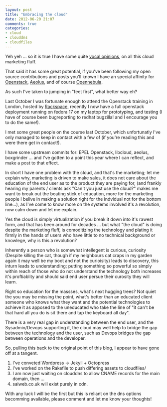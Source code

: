```yaml
---
layout: post
title: "Embracing the cloud"
date: 2012-06-20 21:07
comments: true
categories:
- cloud
- clouddns
- cloudfiles
---
```


Yeh yeh ... so it is true I have some quite [vocal opinions](http://saiweb.co.uk/hosting/cloud-hosting-my-views/), on all this cloud marketing fluff.

That said it has some great potential, if you've been following my open source contributions and posts you'll known I have an special affinity for [Openstack](http://openstack.org), [Aeolus](http://aeolusproject.org/), and of course [Opennebula](http://opennebula.org/).

As such I've taken to jumping in "feet first", what better way eh?

Last October I was fortunate enough to attend the Openstack training in London, hosted by [Rackspace](http://rackspace.com), recently I now have a full openstack deployment running on fedora 17 on my laptop for prototyping, and testing (I have of course been bugreporting to redhat bugzilla! and I encourage you to do the same!).

I met some great people on the course last October, which unfortunatly I've only managed to keep in contact with a few of (if you're reading this and were there get in contact!).

I have some upstream commits for: EPEL Openstack, libcloud, aeolus, boxgrinder ... and I've gotten to a point this year where I can reflect, and make a post to that effect.

In short I have one problem with the cloud, and that's the marketing; let me explain why, marketing is driven to make sales, it does not care about the education of the end user as to the product they are paying for, (and frankly hearing my parents / clients ask "Can't you just use the cloud?" makes me want to break out the beating stick of education, more for the marketing people I belive in making a solution right for the indvidual not for the bottom line...), as I've come to know more on the systems involved it's a revolution, now calm down and let me explain.

Yes the cloud is simply virtualization if you break it down into it's rawest form, and that has been around for decades ... but what "the cloud" is doing despite the marketing fluff, is comoditizing the technology and plating it firmly in the hands of users who have little to no technical background or knowlege, why is this a revolution? 

Inherently a person who is somewhat intellegent is curious, curiosity (Despite killing the cat, though if my neighbours cat craps in my garden again it may well be my boot and not the curioisity) leads to discovery, this inturn leads to understanding; putting something so powerful so simply within reach of those who do not understand the technology both increases it's proftiablity and should said end user persue their curosity they will learn.

Right so education for the massses, what's next hugging trees?
Not quiet the you may be missing the point, what's better than an educated client someone who knows what they want and the potential technologies to achieve it as apposed to the uneducated who take the line of "it can't be that hard all you do is sit there and tap the keyboard all day".

There is a very real gap in understanding between the end user, and the Sysadmin/Devops supporting it, the cloud may well help to bridge the gap between the technology and the user, such as Devops bridges the gap between operations and the developer.

So, pulling this back to the original point of this blog, I appear to have gone off at a tangent.

1. I've conveted Wordpress -> Jekyll + Octopress
2. I've worked on the Rakefile to push differing assets to cloudfiles/
3. I am now just waiting on clouddns to allow CNAME records for the main domain, then ...
4. saiweb.co.uk will exist purely in cdn.

With any luck I will be the first but this is reliant on the dns options becomming available, please comment and let me know your thoughts!


